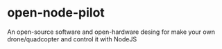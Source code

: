 # open-node-pilot
An open-source software and open-hardware desing for make your own drone/quadcopter and control it with NodeJS
